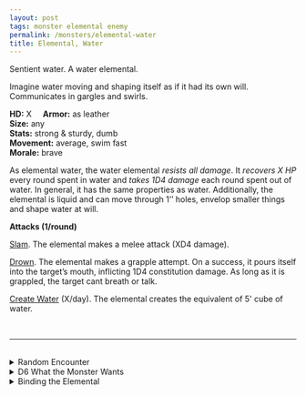```yaml
---
layout: post
tags: monster elemental enemy
permalink: /monsters/elemental-water
title: Elemental, Water
---
```


Sentient water. A water elemental.

Imagine water moving and shaping itself as if it had its own will. Communicates in gargles and swirls.

**HD:** X  &nbsp; &nbsp;  **Armor:** as leather <br>
**Size:** any <br>
**Stats:** strong & sturdy, dumb <br>
**Movement:** average, swim fast <br>
**Morale:** brave <br>

As elemental water, the water elemental *resists all damage*. It *recovers X HP* every round spent in water and *takes 1D4 damage* each round spent out of water. In general, it has the same properties as water. Additionally, the elemental is liquid and can move through 1’’ holes, envelop smaller things and shape water at will.

**Attacks (1/round)**

<ins>Slam</ins>. The elemental makes a melee attack (XD4 damage).

<ins>Drown</ins>. The elemental makes a grapple attempt. On a success, it pours itself into the target’s mouth, inflicting 1D4 constitution damage. As long as it is grappled, the target cant breath or talk.

<ins>Create Water</ins> (X/day). The elemental creates the equivalent of 5' cube of water.


<br>

---

<br> 

<details markdown="1">
<summary>Random Encounter</summary>

1. **Monster:** 1D4 water elementals.
1. **Lair:** Neverending jet of water. <br>	&nbsp; OR <br>	**Omen:** Humidity rises, droplets appear everywhere.
1. **Spoor:** Flooded area.
1. **Tracks:** Random wet things.
1. **Trace:** Constant rain.
1. **Trace:** A blue shard from a summoning crystal. 

</details>

<details markdown="1">
<summary>D6 What the Monster Wants </summary>

1. Submerge the area.
1. Protect a source of water.
1. Fight air.
1. Fight fire
1. Fight earth.
1. Return to water.

</details>

<details markdown="1">
<summary>Binding the Elemental</summary>
  
You gain a [Spell Dice](https://saltygoo.github.io/class/magic-user#spells), one Doom Point and ...

1. ... you are always wet.
1. ... water is against you. 
1. ... you need to rest in water. 
1. ... your skin is semi translucent.
1. ... you can squeeze in 1’ holes.
1. ... the spell word water. 

If you roll a catastrophe, the elemental is released.

</details>

